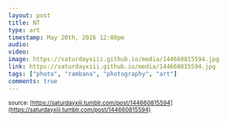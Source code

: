 ```yaml
---
layout: post
title: NT
type: art
timestamp: May 20th, 2016 12:00pm
audio: 
video: 
image: https://saturdayxiii.github.io/media/144660815594.jpg
link: https://saturdayxiii.github.io/media/144660815594.jpg
tags: ["photo", "rambana", "photography", "art"]
comments: true
---
```

  
<small>source: [https://saturdayxiii.tumblr.com/post/144660815594](https://saturdayxiii.tumblr.com/post/144660815594)</small>